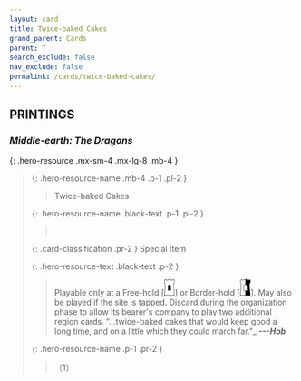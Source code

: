 ```yaml
---
layout: card
title: Twice-baked Cakes
grand_parent: Cards
parent: T
search_exclude: false
nav_exclude: false
permalink: /cards/twice-baked-cakes/
---
```


## PRINTINGS


### _Middle-earth: The Dragons_

{: .hero-resource .mx-sm-4 .mx-lg-8 .mb-4 }
> {: .hero-resource-name .mb-4 .p-1 .pl-2 }
> > <div class="card-mp"></div>
> > <div class="card-name">Twice-baked Cakes</div>
>
> {: .hero-resource-name .black-text .p-1 .pl-2 }
> > &nbsp;
>
> {: .card-classification .pr-2 }
> Special Item
>
> {: .hero-resource-text .black-text .p-2 }
> > Playable only at a Free-hold \[![](/assets/images/free-hold.svg)] or Border-hold \[![](/assets/images/border-hold.svg)]. May also be played if the site is tapped. Discard during the organization phase to allow its bearer's company to play two additional region cards.   “...twice-baked cakes that would keep good a long time, and on a little which they could march far."_ ***---&NoBreak;Hob*** 
> 
> {: .hero-resource-name .p-1 .pr-2 }
> > <div class="card-shield"></div>
> > <div class="card-corruption">〔1〕</div>

